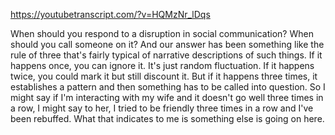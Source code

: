 https://youtubetranscript.com/?v=HQMzNr_lDqs

 When should you respond to a disruption in social communication? When should you call someone on it? And our answer has been something like the rule of three that's fairly typical of narrative descriptions of such things. If it happens once, you can ignore it. It's just random fluctuation. If it happens twice, you could mark it but still discount it. But if it happens three times, it establishes a pattern and then something has to be called into question. So I might say if I'm interacting with my wife and it doesn't go well three times in a row, I might say to her, I tried to be friendly three times in a row and I've been rebuffed. What that indicates to me is something else is going on here.
